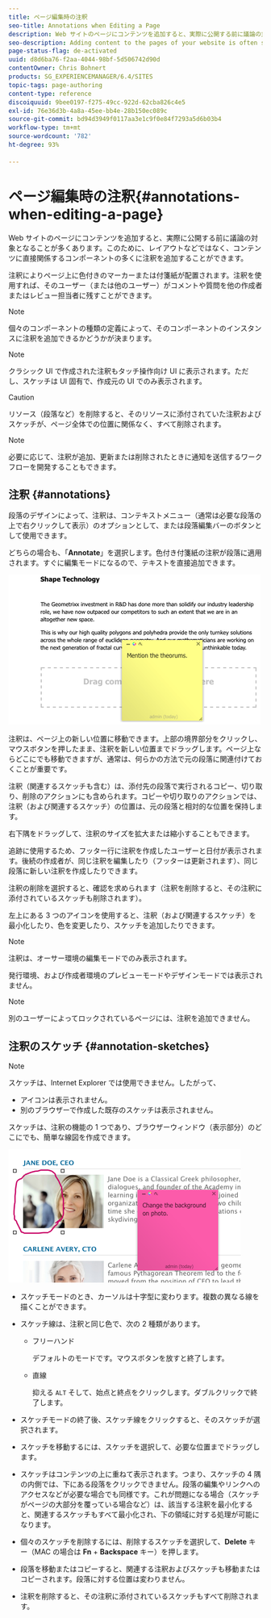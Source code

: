 ```yaml
---
title: ページ編集時の注釈
seo-title: Annotations when Editing a Page
description: Web サイトのページにコンテンツを追加すると、実際に公開する前に議論の対象となることが多くあります。このために、コンテンツに直接関係するコンポーネントの多くに注釈を追加することができます。
seo-description: Adding content to the pages of your website is often subject to discussions prior to it actually being published. To aid this, many components directly related to content allow you to add an annotation.
page-status-flag: de-activated
uuid: d8d6ba76-f2aa-4044-98bf-5d506742d90d
contentOwner: Chris Bohnert
products: SG_EXPERIENCEMANAGER/6.4/SITES
topic-tags: page-authoring
content-type: reference
discoiquuid: 9bee0197-f275-49cc-922d-62cba826c4e5
exl-id: 76e36d3b-4a8a-45ee-bb4e-28b150ec089c
source-git-commit: bd94d3949f0117aa3e1c9f0e84f7293a5d6b03b4
workflow-type: tm+mt
source-wordcount: '782'
ht-degree: 93%

---
```


# ページ編集時の注釈{#annotations-when-editing-a-page}

Web サイトのページにコンテンツを追加すると、実際に公開する前に議論の対象となることが多くあります。このために、レイアウトなどではなく、コンテンツに直接関係するコンポーネントの多くに注釈を追加することができます。

注釈によりページ上に色付きのマーカーまたは付箋紙が配置されます。注釈を使用すれば、そのユーザー（または他のユーザー）がコメントや質問を他の作成者またはレビュー担当者に残すことができます。

>[!NOTE]
>
>個々のコンポーネントの種類の定義によって、そのコンポーネントのインスタンスに注釈を追加できるかどうかが決まります。

>[!NOTE]
>
>クラシック UI で作成された注釈もタッチ操作向け UI に表示されます。ただし、スケッチは UI 固有で、作成元の UI でのみ表示されます。

>[!CAUTION]
>
>リソース（段落など）を削除すると、そのリソースに添付されていた注釈およびスケッチが、ページ全体での位置に関係なく、すべて削除されます。

>[!NOTE]
>
>必要に応じて、注釈が追加、更新または削除されたときに通知を送信するワークフローを開発することもできます。

## 注釈 {#annotations}

段落のデザインによって、注釈は、コンテキストメニュー（通常は必要な段落の上で右クリックして表示）のオプションとして、または段落編集バーのボタンとして使用できます。

どちらの場合も、「**Annotate**」を選択します。色付き付箋紙の注釈が段落に適用されます。すぐに編集モードになるので、テキストを直接追加できます。

![chlimage_1-137](assets/chlimage_1-137.png)

注釈は、ページ上の新しい位置に移動できます。上部の境界部分をクリックし、マウスボタンを押したまま、注釈を新しい位置までドラッグします。ページ上ならどこにでも移動できますが、通常は、何らかの方法で元の段落に関連付けておくことが重要です。

注釈（関連するスケッチも含む）は、添付先の段落で実行されるコピー、切り取り、削除のアクションにも含められます。コピーや切り取りのアクションでは、注釈（および関連するスケッチ）の位置は、元の段落と相対的な位置を保持します。

右下隅をドラッグして、注釈のサイズを拡大または縮小することもできます。

追跡に使用するため、フッター行に注釈を作成したユーザーと日付が表示されます。後続の作成者が、同じ注釈を編集したり（フッターは更新されます）、同じ段落に新しい注釈を作成したりできます。

注釈の削除を選択すると、確認を求められます（注釈を削除すると、その注釈に添付されているスケッチも削除されます）。

左上にある 3 つのアイコンを使用すると、注釈（および関連するスケッチ）を最小化したり、色を変更したり、スケッチを追加したりできます。

>[!NOTE]
>
>注釈は、オーサー環境の編集モードでのみ表示されます。
>
>発行環境、および作成者環境のプレビューモードやデザインモードでは表示されません。

>[!NOTE]
>
>別のユーザーによってロックされているページには、注釈を追加できません。


## 注釈のスケッチ {#annotation-sketches}

>[!NOTE]
>
>スケッチは、Internet Explorer では使用できません。したがって、
>
>* アイコンは表示されません。
>* 別のブラウザーで作成した既存のスケッチは表示されません。

>


スケッチは、注釈の機能の 1 つであり、ブラウザーウィンドウ（表示部分）のどこにでも、簡単な線図を作成できます。

![chlimage_1-138](assets/chlimage_1-138.png)

* スケッチモードのとき、カーソルは十字型に変わります。複数の異なる線を描くことができます。
* スケッチ線は、注釈と同じ色で、次の 2 種類があります。

   * フリーハンド

      デフォルトのモードです。マウスボタンを放すと終了します。

   * 直線

      抑える `ALT` そして、始点と終点をクリックします。ダブルクリックで終了します。

* スケッチモードの終了後、スケッチ線をクリックすると、そのスケッチが選択されます。
* スケッチを移動するには、スケッチを選択して、必要な位置までドラッグします。
* スケッチはコンテンツの上に重ねて表示されます。つまり、スケッチの 4 隅の内側では、下にある段落をクリックできません。段落の編集やリンクへのアクセスなどが必要な場合でも同様です。これが問題になる場合（スケッチがページの大部分を覆っている場合など）は、該当する注釈を最小化すると、関連するスケッチもすべて最小化され、下の領域に対する処理が可能になります。
* 個々のスケッチを削除するには、削除するスケッチを選択して、**Delete** キー（MAC の場合は **Fn** + **Backspace** キー）を押します。

* 段落を移動またはコピーすると、関連する注釈およびスケッチも移動またはコピーされます。段落に対する位置は変わりません。
* 注釈を削除すると、その注釈に添付されているスケッチもすべて削除されます。
